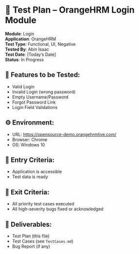 # 🧾 Test Plan – OrangeHRM Login Module

**Module**: Login  
**Application**: OrangeHRM  
**Test Type**: Functional, UI, Negative  
**Tested By**: Abin Isaac  
**Test Date**: [Today’s Date]  
**Status**: In Progress

## 🧩 Features to be Tested:
- Valid Login
- Invalid Login (wrong password)
- Empty Username/Password
- Forgot Password Link
- Login Field Validations

## ⚙️ Environment:
- URL: https://opensource-demo.orangehrmlive.com/
- Browser: Chrome
- OS: Windows 10

## 🧪 Entry Criteria:
- Application is accessible
- Test data is ready

## 🧪 Exit Criteria:
- All priority test cases executed
- All high-severity bugs fixed or acknowledged

## 📄 Deliverables:
- Test Plan (this file)
- Test Cases (see `TestCases.md`)
- Bug Report (if any)
  
